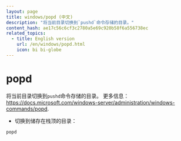 ```yaml
---
layout: page
title: windows/popd (中文)
description: "将当前目录切换到`pushd`命令存储的目录。"
content_hash: ae17c56c6cf3c2780a5e69c920b58f6a556738ec
related_topics:
  - title: English version
    url: /en/windows/popd.html
    icon: bi bi-globe
---
```

# popd

将当前目录切换到`pushd`命令存储的目录。
更多信息：<https://docs.microsoft.com/windows-server/administration/windows-commands/popd>.

- 切换到储存在栈顶的目录：

`popd`
